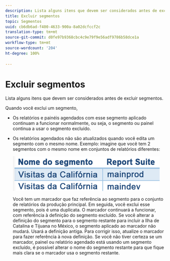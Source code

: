 ```yaml
---
description: Lista alguns itens que devem ser considerados antes de excluir segmentos.
title: Excluir segmentos
topic: Segmentos
uuid: cb6db6ad-f400-4633-900a-8a02dcfccf2c
translation-type: tm+mt
source-git-commit: d0fe97b9368cbc4c9e79f9e56adf9786b58dce1a
workflow-type: tm+mt
source-wordcount: '204'
ht-degree: 100%

---
```



# Excluir segmentos

Lista alguns itens que devem ser considerados antes de excluir segmentos.

Quando você exclui um segmento,

* Os relatórios e painéis agendados com esse segmento aplicado continuam a funcionar normalmente, ou seja, o segmento ou painel continua a usar o segmento excluído.
* Os relatórios agendados não são atualizados quando você edita um segmento com o mesmo nome. Exemplo: imagine que você tem 2 segmentos com o mesmo nome em conjuntos de relatórios diferentes:

   ![](assets/duplicate_seg_names.png)

   Você tem um marcador que faz referência ao segmento para o conjunto de relatórios da produção principal. Em seguida, você exclui esse segmento, pois é uma duplicata. O marcador continuará a funcionar, com referência à definição do segmento excluído. Se você alterar a definição do segmento para o segmento restante para incluir a Ilha de Catalina e Tijuana no México, o segmento aplicado ao marcador não mudará. Usará a definição antiga. Para corrigir isso, atualize o marcador para fazer referência à nova definição. Se você não tiver certeza se um marcador, painel ou relatório agendado está usando um segmento excluído, é possível alterar o nome do segmento restante para que fique mais clara se o marcador usa o segmento restante.
